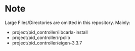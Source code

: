 # Note
Large Files/Directories are omitted in this repository.
Mainly:
* project/pid_controller/libcarla-install
* project/pid_controller/rpclib
* project/pid_controller/eigen-3.3.7